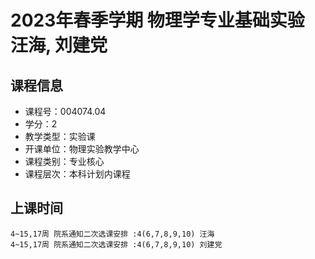 # 2023年春季学期 物理学专业基础实验 汪海, 刘建党






## 课程信息

- 课程号：004074.04
- 学分：2
- 教学类型：实验课
- 开课单位：物理实验教学中心
- 课程类别：专业核心
- 课程层次：本科计划内课程

## 上课时间

```
4~15,17周 院系通知二次选课安排 :4(6,7,8,9,10) 汪海
4~15,17周 院系通知二次选课安排 :4(6,7,8,9,10) 刘建党
```

